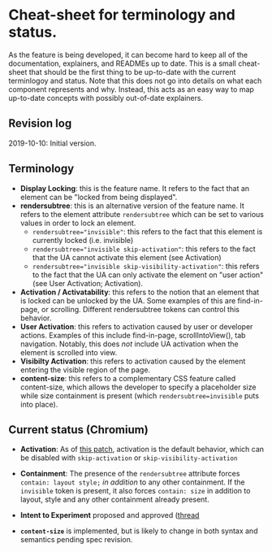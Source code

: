 # Cheat-sheet for terminology and status.

As the feature is being developed, it can become hard to keep all of the
documentation, explainers, and READMEs up to date. This is a small cheat-sheet
that should be the first thing to be up-to-date with the current terminlogoy
and status. Note that this does not go into details on what each component
represents and why. Instead, this acts as an easy way to map up-to-date concepts
with possibly out-of-date explainers.

## Revision log

2019-10-10: Initial version.

## Terminology

* **Display Locking**: this is the feature name. It refers to the fact that an
  element can be "locked from being displayed".
* **rendersubtree**: this is an alternative version of the feature name. It
  refers to the element attribute `rendersubtree` which can be set to various
  values in order to lock an element.
  * `rendersubtree="invisible"`: this refers to the fact that this
    element is currently locked (i.e. invisible)
  * `rendersubtree="invisible skip-activation"`: this refers to the
    fact that the UA cannot activate this element (see Activation)
  * `rendersubtree="invisible skip-visibility-activation"`: this refers to the
    fact that the UA can only activate the element on "user action" (see User
    Activation; Activation).
* **Activation / Activatability**: this refers to the notion that an element
  that is locked can be unlocked by the UA. Some examples of this are
  find-in-page, or scrolling. Different rendersubtree tokens can control this
  behavior.
* **User Activation**: this refers to activation caused by user or developer
  actions. Examples of this include find-in-page, scrollIntoView(), tab
  navigation. Notably, this does *not* include UA activation when the element is
  scrolled into view.
* **Visibilty Activation**: this refers to activation caused by the element
  entering the visible region of the page.
* **content-size**: this refers to a complementary CSS feature called content-size,
  which allows the developer to specify a placeholder size while size
  containment is present (which `rendersubtree=invisible` puts into place).

## Current status (Chromium)

* **Activation**: As of [this patch](https://chromium-review.googlesource.com/c/chromium/src/+/1853854),
  activation is the default behavior, which can be disabled with
  `skip-activation` or `skip-visibility-activation`

* **Containment**: The presence of the `rendersubtree` attribute forces
  `contain: layout style;` *in addition* to any other containment. If the
  `invisible` token is present, it also forces `contain: size` in addition to
  layout, style and any other containment already present.

* **Intent to Experiment** proposed and approved ([thread](https://groups.google.com/a/chromium.org/d/msg/blink-dev/-6Cp2osHn50/VZhPCrXHDAAJ)

* **`content-size`** is implemented, but is likely to change in both syntax and
  semantics pending spec revision.
